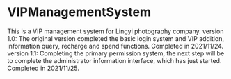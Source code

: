 # VIPManagementSystem
This is a VIP management system for Lingyi photography company.
version 1.0: The original version completed the basic login system and VIP addition, information query, recharge and spend functions. Completed in 2021/11/24.
version 1.1: Completing the primary permission system, the next step will be to complete the administrator information interface, which has just started. Completed in 2021/11/25.
